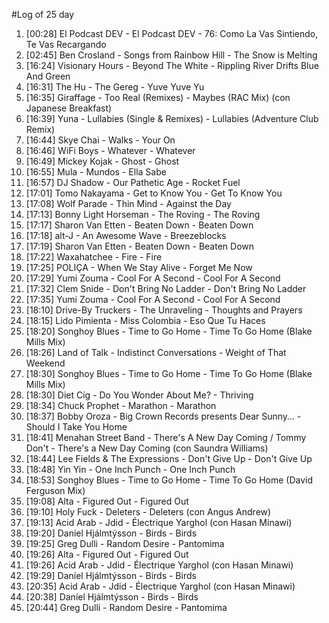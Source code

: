 #Log of 25 day

1. [00:28] El Podcast DEV - El Podcast DEV - 76: Como La Vas Sintiendo, Te Vas Recargando
1. [02:45] Ben Crosland - Songs from Rainbow Hill - The Snow is Melting
1. [16:24] Visionary Hours - Beyond The White - Rippling River Drifts Blue And Green
1. [16:31] The Hu - The Gereg - Yuve Yuve Yu
1. [16:35] Giraffage - Too Real (Remixes) - Maybes (RAC Mix) (con Japanese Breakfast)
1. [16:39] Yuna - Lullabies (Single & Remixes) - Lullabies (Adventure Club Remix)
1. [16:44] Skye Chai - Walks - Your On
1. [16:46] WiFi Boys - Whatever - Whatever
1. [16:49] Mickey Kojak - Ghost - Ghost
1. [16:55] Mula - Mundos - Ella Sabe
1. [16:57] DJ Shadow - Our Pathetic Age - Rocket Fuel
1. [17:01] Tomo Nakayama - Get to Know You - Get To Know You
1. [17:08] Wolf Parade - Thin Mind - Against the Day
1. [17:13] Bonny Light Horseman - The Roving - The Roving
1. [17:17] Sharon Van Etten - Beaten Down - Beaten Down
1. [17:18] alt-J - An Awesome Wave - Breezeblocks
1. [17:19] Sharon Van Etten - Beaten Down - Beaten Down
1. [17:22] Waxahatchee - Fire - Fire
1. [17:25] POLIÇA - When We Stay Alive - Forget Me Now
1. [17:29] Yumi Zouma - Cool For A Second - Cool For A Second
1. [17:32] Clem Snide - Don't Bring No Ladder - Don't Bring No Ladder
1. [17:35] Yumi Zouma - Cool For A Second - Cool For A Second
1. [18:10] Drive-By Truckers - The Unraveling - Thoughts and Prayers
1. [18:15] Lido Pimienta - Miss Colombia - Eso Que Tu Haces
1. [18:20] Songhoy Blues - Time to Go Home - Time To Go Home (Blake Mills Mix)
1. [18:26] Land of Talk - Indistinct Conversations - Weight of That Weekend
1. [18:30] Songhoy Blues - Time to Go Home - Time To Go Home (Blake Mills Mix)
1. [18:30] Diet Cig - Do You Wonder About Me? - Thriving
1. [18:34] Chuck Prophet - Marathon - Marathon
1. [18:37] Bobby Oroza - Big Crown Records presents Dear Sunny… - Should I Take You Home
1. [18:41] Menahan Street Band - There's A New Day Coming / Tommy Don't - There's a New Day Coming (con Saundra Williams)
1. [18:44] Lee Fields & The Expressions - Don't Give Up - Don't Give Up
1. [18:48] Yin Yin - One Inch Punch - One Inch Punch
1. [18:53] Songhoy Blues - Time to Go Home - Time To Go Home (David Ferguson Mix)
1. [19:08] Alta - Figured Out - Figured Out
1. [19:10] Holy Fuck - Deleters - Deleters (con Angus Andrew)
1. [19:13] Acid Arab - Jdid - Électrique Yarghol (con Hasan Minawi)
1. [19:20] Daníel Hjálmtýsson - Birds - Birds
1. [19:25] Greg Dulli - Random Desire - Pantomima
1. [19:26] Alta - Figured Out - Figured Out
1. [19:26] Acid Arab - Jdid - Électrique Yarghol (con Hasan Minawi)
1. [19:29] Daníel Hjálmtýsson - Birds - Birds
1. [20:35] Acid Arab - Jdid - Électrique Yarghol (con Hasan Minawi)
1. [20:38] Daníel Hjálmtýsson - Birds - Birds
1. [20:44] Greg Dulli - Random Desire - Pantomima
